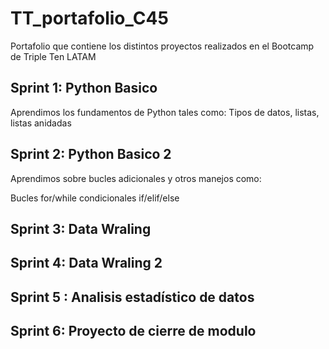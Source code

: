 # TT_portafolio_C45
Portafolio que contiene los distintos proyectos realizados en el Bootcamp de Triple Ten LATAM
## Sprint 1: Python Basico
Aprendimos los fundamentos de Python tales como:
Tipos de datos, listas, listas anidadas
## Sprint 2: Python Basico 2
Aprendimos sobre bucles adicionales y otros manejos como:

Bucles for/while
 condicionales if/elif/else 
## Sprint 3: Data Wraling 

## Sprint 4: Data Wraling 2

## Sprint 5 : Analisis estadístico de datos

## Sprint 6: Proyecto de cierre de modulo 

